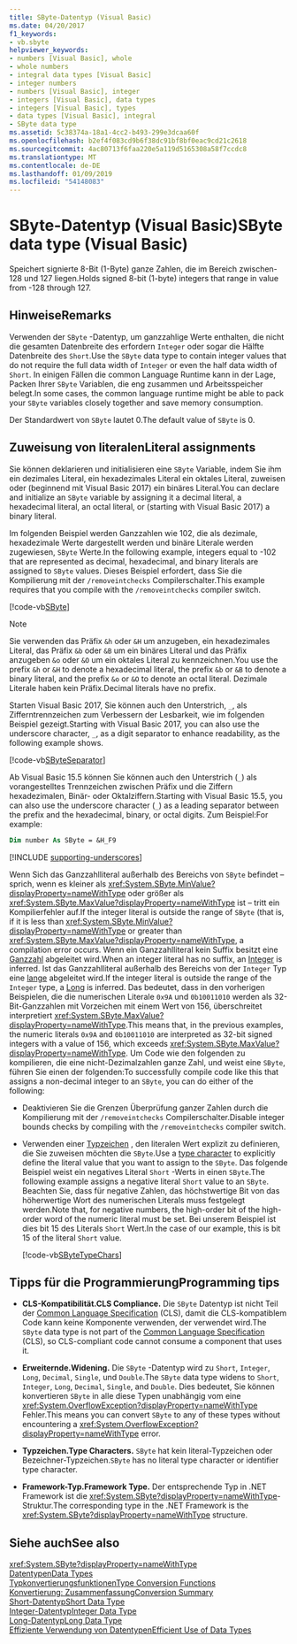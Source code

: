 ```yaml
---
title: SByte-Datentyp (Visual Basic)
ms.date: 04/20/2017
f1_keywords:
- vb.sbyte
helpviewer_keywords:
- numbers [Visual Basic], whole
- whole numbers
- integral data types [Visual Basic]
- integer numbers
- numbers [Visual Basic], integer
- integers [Visual Basic], data types
- integers [Visual Basic], types
- data types [Visual Basic], integral
- SByte data type
ms.assetid: 5c38374a-18a1-4cc2-b493-299e3dcaa60f
ms.openlocfilehash: b2ef4f083cd9b6f38dc91bf8bf0eac9cd21c2618
ms.sourcegitcommit: 4ac80713f6faa220e5a119d5165308a58f7ccdc8
ms.translationtype: MT
ms.contentlocale: de-DE
ms.lasthandoff: 01/09/2019
ms.locfileid: "54148083"
---
```

# <a name="sbyte-data-type-visual-basic"></a><span data-ttu-id="2039e-102">SByte-Datentyp (Visual Basic)</span><span class="sxs-lookup"><span data-stu-id="2039e-102">SByte data type (Visual Basic)</span></span>

<span data-ttu-id="2039e-103">Speichert signierte 8-Bit (1-Byte) ganze Zahlen, die im Bereich zwischen-128 und 127 liegen.</span><span class="sxs-lookup"><span data-stu-id="2039e-103">Holds signed 8-bit (1-byte) integers that range in value from -128 through 127.</span></span>  
  
## <a name="remarks"></a><span data-ttu-id="2039e-104">Hinweise</span><span class="sxs-lookup"><span data-stu-id="2039e-104">Remarks</span></span>

<span data-ttu-id="2039e-105">Verwenden der `SByte` -Datentyp, um ganzzahlige Werte enthalten, die nicht die gesamten Datenbreite des erfordern `Integer` oder sogar die Hälfte Datenbreite des `Short`.</span><span class="sxs-lookup"><span data-stu-id="2039e-105">Use the `SByte` data type to contain integer values that do not require the full data width of `Integer` or even the half data width of `Short`.</span></span> <span data-ttu-id="2039e-106">In einigen Fällen die common Language Runtime kann in der Lage, Packen Ihrer `SByte` Variablen, die eng zusammen und Arbeitsspeicher belegt.</span><span class="sxs-lookup"><span data-stu-id="2039e-106">In some cases, the common language runtime might be able to pack your `SByte` variables closely together and save memory consumption.</span></span>

<span data-ttu-id="2039e-107">Der Standardwert von `SByte` lautet 0.</span><span class="sxs-lookup"><span data-stu-id="2039e-107">The default value of `SByte` is 0.</span></span>

## <a name="literal-assignments"></a><span data-ttu-id="2039e-108">Zuweisung von literalen</span><span class="sxs-lookup"><span data-stu-id="2039e-108">Literal assignments</span></span>
  
<span data-ttu-id="2039e-109">Sie können deklarieren und initialisieren eine `SByte` Variable, indem Sie ihm ein dezimales Literal, ein hexadezimales Literal ein oktales Literal, zuweisen oder (beginnend mit Visual Basic 2017) ein binäres Literal.</span><span class="sxs-lookup"><span data-stu-id="2039e-109">You can declare and initialize an `SByte` variable by assigning it a decimal literal, a hexadecimal literal, an octal literal, or (starting with Visual Basic 2017) a binary literal.</span></span>

<span data-ttu-id="2039e-110">Im folgenden Beispiel werden Ganzzahlen wie 102, die als dezimale, hexadezimale Werte dargestellt werden und binäre Literale werden zugewiesen, `SByte` Werte.</span><span class="sxs-lookup"><span data-stu-id="2039e-110">In the following example, integers equal to -102 that are represented as decimal, hexadecimal, and binary literals are assigned to `SByte` values.</span></span> <span data-ttu-id="2039e-111">Dieses Beispiel erfordert, dass Sie die Kompilierung mit der `/removeintchecks` Compilerschalter.</span><span class="sxs-lookup"><span data-stu-id="2039e-111">This example requires that you compile with the `/removeintchecks` compiler switch.</span></span>

[!code-vb[SByte](../../../../samples/snippets/visualbasic/language-reference/data-types/numeric-literals.vb#SByte)]  

> [!NOTE] 
> <span data-ttu-id="2039e-112">Sie verwenden das Präfix `&h` oder `&H` um anzugeben, ein hexadezimales Literal, das Präfix `&b` oder `&B` um ein binäres Literal und das Präfix anzugeben `&o` oder `&O` um ein oktales Literal zu kennzeichnen.</span><span class="sxs-lookup"><span data-stu-id="2039e-112">You use the prefix `&h` or `&H` to denote a hexadecimal literal, the prefix `&b` or `&B` to denote a binary literal, and the prefix `&o` or `&O` to denote an octal literal.</span></span> <span data-ttu-id="2039e-113">Dezimale Literale haben kein Präfix.</span><span class="sxs-lookup"><span data-stu-id="2039e-113">Decimal literals have no prefix.</span></span>

<span data-ttu-id="2039e-114">Starten Visual Basic 2017, Sie können auch den Unterstrich, `_`, als Zifferntrennzeichen zum Verbessern der Lesbarkeit, wie im folgenden Beispiel gezeigt.</span><span class="sxs-lookup"><span data-stu-id="2039e-114">Starting with Visual Basic 2017, you can also use the underscore character, `_`, as a digit separator to enhance readability, as the following example shows.</span></span>

[!code-vb[SByteSeparator](../../../../samples/snippets/visualbasic/language-reference/data-types/numeric-literals.vb#SByteS)]  

<span data-ttu-id="2039e-115">Ab Visual Basic 15.5 können Sie können auch den Unterstrich (`_`) als vorangestelltes Trennzeichen zwischen Präfix und die Ziffern hexadezimalen, Binär- oder Oktalziffern.</span><span class="sxs-lookup"><span data-stu-id="2039e-115">Starting with Visual Basic 15.5, you can also use the underscore character (`_`) as a leading separator between the prefix and the hexadecimal, binary, or octal digits.</span></span> <span data-ttu-id="2039e-116">Zum Beispiel:</span><span class="sxs-lookup"><span data-stu-id="2039e-116">For example:</span></span>

```vb
Dim number As SByte = &H_F9
```

[!INCLUDE [supporting-underscores](../../../../includes/vb-separator-langversion.md)]

<span data-ttu-id="2039e-117">Wenn Sich das Ganzzahlliteral außerhalb des Bereichs von `SByte` befindet – sprich, wenn es kleiner als <xref:System.SByte.MinValue?displayProperty=nameWithType> oder größer als <xref:System.SByte.MaxValue?displayProperty=nameWithType> ist – tritt ein Kompilierfehler auf.</span><span class="sxs-lookup"><span data-stu-id="2039e-117">If the integer literal is outside the range of `SByte` (that is, if it is less than <xref:System.SByte.MinValue?displayProperty=nameWithType> or greater than <xref:System.SByte.MaxValue?displayProperty=nameWithType>, a compilation error occurs.</span></span> <span data-ttu-id="2039e-118">Wenn ein Ganzzahlliteral kein Suffix besitzt eine [Ganzzahl](integer-data-type.md) abgeleitet wird.</span><span class="sxs-lookup"><span data-stu-id="2039e-118">When an integer literal has no suffix, an [Integer](integer-data-type.md) is inferred.</span></span> <span data-ttu-id="2039e-119">Ist das Ganzzahlliteral außerhalb des Bereichs von der `Integer` Typ eine [lange](long-data-type.md) abgeleitet wird.</span><span class="sxs-lookup"><span data-stu-id="2039e-119">If the integer literal is outside the range of the `Integer` type, a [Long](long-data-type.md) is inferred.</span></span> <span data-ttu-id="2039e-120">Das bedeutet, dass in den vorherigen Beispielen, die die numerischen Literale `0x9A` und `0b10011010` werden als 32-Bit-Ganzzahlen mit Vorzeichen mit einem Wert von 156, überschreitet interpretiert <xref:System.SByte.MaxValue?displayProperty=nameWithType>.</span><span class="sxs-lookup"><span data-stu-id="2039e-120">This means that, in the previous examples, the numeric literals `0x9A` and `0b10011010` are interpreted as 32-bit signed integers with a value of 156, which exceeds <xref:System.SByte.MaxValue?displayProperty=nameWithType>.</span></span> <span data-ttu-id="2039e-121">Um Code wie den folgenden zu kompilieren, die eine nicht-Dezimalzahlen ganze Zahl, und weist eine `SByte`, führen Sie einen der folgenden:</span><span class="sxs-lookup"><span data-stu-id="2039e-121">To successfully compile code like this that assigns a non-decimal integer to an `SByte`, you can do either of the following:</span></span>

- <span data-ttu-id="2039e-122">Deaktivieren Sie die Grenzen Überprüfung ganzer Zahlen durch die Kompilierung mit der `/removeintchecks` Compilerschalter.</span><span class="sxs-lookup"><span data-stu-id="2039e-122">Disable integer bounds checks by compiling with the `/removeintchecks` compiler switch.</span></span>

- <span data-ttu-id="2039e-123">Verwenden einer [Typzeichen](../../programming-guide/language-features/data-types/type-characters.md) , den literalen Wert explizit zu definieren, die Sie zuweisen möchten die `SByte`.</span><span class="sxs-lookup"><span data-stu-id="2039e-123">Use a [type character](../../programming-guide/language-features/data-types/type-characters.md) to explicitly define the literal value that you want to assign to the `SByte`.</span></span> <span data-ttu-id="2039e-124">Das folgende Beispiel weist ein negatives Literal `Short` -Werts in einen `SByte`.</span><span class="sxs-lookup"><span data-stu-id="2039e-124">The following example assigns a negative literal `Short` value to an `SByte`.</span></span> <span data-ttu-id="2039e-125">Beachten Sie, dass für negative Zahlen, das höchstwertige Bit von das höherwertige Wort des numerischen Literals muss festgelegt werden.</span><span class="sxs-lookup"><span data-stu-id="2039e-125">Note that, for negative numbers, the high-order bit of the high-order word of the numeric literal must be set.</span></span> <span data-ttu-id="2039e-126">Bei unserem Beispiel ist dies bit 15 des Literals `Short` Wert.</span><span class="sxs-lookup"><span data-stu-id="2039e-126">In the case of our example, this is bit 15 of the literal `Short` value.</span></span>

   [!code-vb[SByteTypeChars](../../../../samples/snippets/visualbasic/language-reference/data-types/sbyte-assignment.vb#1)]

## <a name="programming-tips"></a><span data-ttu-id="2039e-127">Tipps für die Programmierung</span><span class="sxs-lookup"><span data-stu-id="2039e-127">Programming tips</span></span>
  
-   <span data-ttu-id="2039e-128">**CLS-Kompatibilität.**</span><span class="sxs-lookup"><span data-stu-id="2039e-128">**CLS Compliance.**</span></span> <span data-ttu-id="2039e-129">Die `SByte` Datentyp ist nicht Teil der [Common Language Specification](https://www.ecma-international.org/publications/standards/Ecma-335.htm) (CLS), damit die CLS-kompatiblem Code kann keine Komponente verwenden, der verwendet wird.</span><span class="sxs-lookup"><span data-stu-id="2039e-129">The `SByte` data type is not part of the [Common Language Specification](https://www.ecma-international.org/publications/standards/Ecma-335.htm) (CLS), so CLS-compliant code cannot consume a component that uses it.</span></span>

-   <span data-ttu-id="2039e-130">**Erweiternde.**</span><span class="sxs-lookup"><span data-stu-id="2039e-130">**Widening.**</span></span> <span data-ttu-id="2039e-131">Die `SByte` -Datentyp wird zu `Short`, `Integer`, `Long`, `Decimal`, `Single`, und `Double`.</span><span class="sxs-lookup"><span data-stu-id="2039e-131">The `SByte` data type widens to `Short`, `Integer`, `Long`, `Decimal`, `Single`, and `Double`.</span></span> <span data-ttu-id="2039e-132">Dies bedeutet, Sie können konvertieren `SByte` in alle diese Typen unabhängig vom eine <xref:System.OverflowException?displayProperty=nameWithType> Fehler.</span><span class="sxs-lookup"><span data-stu-id="2039e-132">This means you can convert `SByte` to any of these types without encountering a <xref:System.OverflowException?displayProperty=nameWithType> error.</span></span>
  
-   <span data-ttu-id="2039e-133">**Typzeichen.**</span><span class="sxs-lookup"><span data-stu-id="2039e-133">**Type Characters.**</span></span> <span data-ttu-id="2039e-134">`SByte` hat kein literal-Typzeichen oder Bezeichner-Typzeichen.</span><span class="sxs-lookup"><span data-stu-id="2039e-134">`SByte` has no literal type character or identifier type character.</span></span>  
  
-   <span data-ttu-id="2039e-135">**Framework-Typ.**</span><span class="sxs-lookup"><span data-stu-id="2039e-135">**Framework Type.**</span></span> <span data-ttu-id="2039e-136">Der entsprechende Typ in .NET Framework ist die <xref:System.SByte?displayProperty=nameWithType>-Struktur.</span><span class="sxs-lookup"><span data-stu-id="2039e-136">The corresponding type in the .NET Framework is the <xref:System.SByte?displayProperty=nameWithType> structure.</span></span>
  
## <a name="see-also"></a><span data-ttu-id="2039e-137">Siehe auch</span><span class="sxs-lookup"><span data-stu-id="2039e-137">See also</span></span>

 <xref:System.SByte?displayProperty=nameWithType>  
 [<span data-ttu-id="2039e-138">Datentypen</span><span class="sxs-lookup"><span data-stu-id="2039e-138">Data Types</span></span>](../../../visual-basic/language-reference/data-types/index.md)  
 [<span data-ttu-id="2039e-139">Typkonvertierungsfunktionen</span><span class="sxs-lookup"><span data-stu-id="2039e-139">Type Conversion Functions</span></span>](../../../visual-basic/language-reference/functions/type-conversion-functions.md)  
 [<span data-ttu-id="2039e-140">Konvertierung: Zusammenfassung</span><span class="sxs-lookup"><span data-stu-id="2039e-140">Conversion Summary</span></span>](../../../visual-basic/language-reference/keywords/conversion-summary.md)  
 [<span data-ttu-id="2039e-141">Short-Datentyp</span><span class="sxs-lookup"><span data-stu-id="2039e-141">Short Data Type</span></span>](../../../visual-basic/language-reference/data-types/short-data-type.md)  
 [<span data-ttu-id="2039e-142">Integer-Datentyp</span><span class="sxs-lookup"><span data-stu-id="2039e-142">Integer Data Type</span></span>](../../../visual-basic/language-reference/data-types/integer-data-type.md)  
 [<span data-ttu-id="2039e-143">Long-Datentyp</span><span class="sxs-lookup"><span data-stu-id="2039e-143">Long Data Type</span></span>](../../../visual-basic/language-reference/data-types/long-data-type.md)  
 [<span data-ttu-id="2039e-144">Effiziente Verwendung von Datentypen</span><span class="sxs-lookup"><span data-stu-id="2039e-144">Efficient Use of Data Types</span></span>](../../../visual-basic/programming-guide/language-features/data-types/efficient-use-of-data-types.md)
